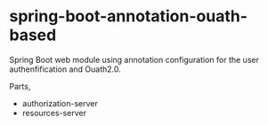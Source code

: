 spring-boot-annotation-ouath-based
==========================

Spring Boot web module using annotation configuration for the user authenfification and Ouath2.0.

Parts,

- authorization-server
- resources-server



